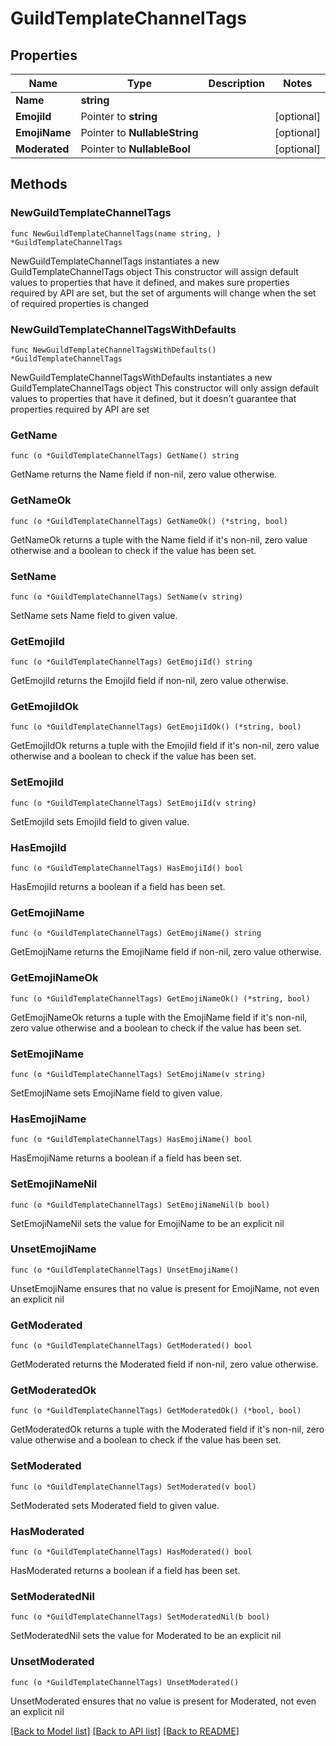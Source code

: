 # GuildTemplateChannelTags

## Properties

Name | Type | Description | Notes
------------ | ------------- | ------------- | -------------
**Name** | **string** |  | 
**EmojiId** | Pointer to **string** |  | [optional] 
**EmojiName** | Pointer to **NullableString** |  | [optional] 
**Moderated** | Pointer to **NullableBool** |  | [optional] 

## Methods

### NewGuildTemplateChannelTags

`func NewGuildTemplateChannelTags(name string, ) *GuildTemplateChannelTags`

NewGuildTemplateChannelTags instantiates a new GuildTemplateChannelTags object
This constructor will assign default values to properties that have it defined,
and makes sure properties required by API are set, but the set of arguments
will change when the set of required properties is changed

### NewGuildTemplateChannelTagsWithDefaults

`func NewGuildTemplateChannelTagsWithDefaults() *GuildTemplateChannelTags`

NewGuildTemplateChannelTagsWithDefaults instantiates a new GuildTemplateChannelTags object
This constructor will only assign default values to properties that have it defined,
but it doesn't guarantee that properties required by API are set

### GetName

`func (o *GuildTemplateChannelTags) GetName() string`

GetName returns the Name field if non-nil, zero value otherwise.

### GetNameOk

`func (o *GuildTemplateChannelTags) GetNameOk() (*string, bool)`

GetNameOk returns a tuple with the Name field if it's non-nil, zero value otherwise
and a boolean to check if the value has been set.

### SetName

`func (o *GuildTemplateChannelTags) SetName(v string)`

SetName sets Name field to given value.


### GetEmojiId

`func (o *GuildTemplateChannelTags) GetEmojiId() string`

GetEmojiId returns the EmojiId field if non-nil, zero value otherwise.

### GetEmojiIdOk

`func (o *GuildTemplateChannelTags) GetEmojiIdOk() (*string, bool)`

GetEmojiIdOk returns a tuple with the EmojiId field if it's non-nil, zero value otherwise
and a boolean to check if the value has been set.

### SetEmojiId

`func (o *GuildTemplateChannelTags) SetEmojiId(v string)`

SetEmojiId sets EmojiId field to given value.

### HasEmojiId

`func (o *GuildTemplateChannelTags) HasEmojiId() bool`

HasEmojiId returns a boolean if a field has been set.

### GetEmojiName

`func (o *GuildTemplateChannelTags) GetEmojiName() string`

GetEmojiName returns the EmojiName field if non-nil, zero value otherwise.

### GetEmojiNameOk

`func (o *GuildTemplateChannelTags) GetEmojiNameOk() (*string, bool)`

GetEmojiNameOk returns a tuple with the EmojiName field if it's non-nil, zero value otherwise
and a boolean to check if the value has been set.

### SetEmojiName

`func (o *GuildTemplateChannelTags) SetEmojiName(v string)`

SetEmojiName sets EmojiName field to given value.

### HasEmojiName

`func (o *GuildTemplateChannelTags) HasEmojiName() bool`

HasEmojiName returns a boolean if a field has been set.

### SetEmojiNameNil

`func (o *GuildTemplateChannelTags) SetEmojiNameNil(b bool)`

 SetEmojiNameNil sets the value for EmojiName to be an explicit nil

### UnsetEmojiName
`func (o *GuildTemplateChannelTags) UnsetEmojiName()`

UnsetEmojiName ensures that no value is present for EmojiName, not even an explicit nil
### GetModerated

`func (o *GuildTemplateChannelTags) GetModerated() bool`

GetModerated returns the Moderated field if non-nil, zero value otherwise.

### GetModeratedOk

`func (o *GuildTemplateChannelTags) GetModeratedOk() (*bool, bool)`

GetModeratedOk returns a tuple with the Moderated field if it's non-nil, zero value otherwise
and a boolean to check if the value has been set.

### SetModerated

`func (o *GuildTemplateChannelTags) SetModerated(v bool)`

SetModerated sets Moderated field to given value.

### HasModerated

`func (o *GuildTemplateChannelTags) HasModerated() bool`

HasModerated returns a boolean if a field has been set.

### SetModeratedNil

`func (o *GuildTemplateChannelTags) SetModeratedNil(b bool)`

 SetModeratedNil sets the value for Moderated to be an explicit nil

### UnsetModerated
`func (o *GuildTemplateChannelTags) UnsetModerated()`

UnsetModerated ensures that no value is present for Moderated, not even an explicit nil

[[Back to Model list]](../README.md#documentation-for-models) [[Back to API list]](../README.md#documentation-for-api-endpoints) [[Back to README]](../README.md)


